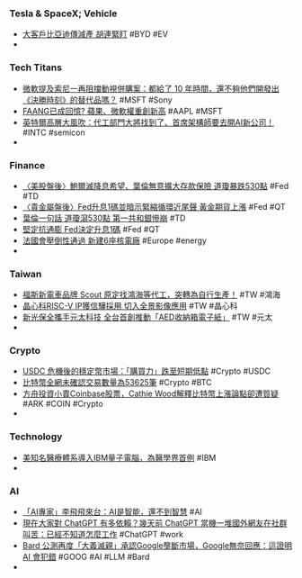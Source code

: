 ### Tesla & SpaceX; Vehicle
- [大客戶比亞迪傳減產 胡連緊盯](https://m.cnyes.com/news/id/5122802) #BYD #EV
-
### Tech Titans
- [微軟提及索尼一再阻擋動視併購案：都給了 10 年時間，還不夠他們開發出《決勝時刻》的替代品嗎？](https://www.techbang.com/posts/104852-microsoft-10-years-is-enough-time-for-sony-to-develop-a) #MSFT #Sony
- [FAANG已成回憶? 蘋果、微軟權重創新高](https://news.cnyes.com/news/id/5122284) #AAPL #MSFT
- [英特爾高層大風吹：代工部門大將找到了、首席架構師要去開AI新公司！](https://www.bnext.com.tw/article/74532/intel-personnel-chge-raja-koduri-quit) #INTC #semicon
-
### Finance
- [〈美股盤後〉鮑爾滅降息希望、葉倫無意擴大存款保險 道瓊暴跌530點](https://news.cnyes.com/news/id/5123188) #Fed #TD
- [〈貴金屬盤後〉Fed升息1碼並暗示緊縮循環近尾聲 黃金期貨上漲](https://news.cnyes.com/news/id/5123144) #Fed #QT
- [葉倫一句話 道瓊瀉530點 第一共和銀慘崩](https://ctee.com.tw/news/global/830235.html) #TD
- [堅定抗通膨 Fed決定升息1碼](https://news.cnyes.com/news/id/5122191?exp=a) #Fed #QT
- [法國會壓倒性通過 新建6座核電廠](https://ctee.com.tw/news/global/829950.html) #Europe #energy
-
### Taiwan
- [福斯新電車品牌 Scout 原定找鴻海等代工，突轉為自行生產！](https://www.inside.com.tw/article/31091-IRA-USA-Volkswagen) #TW #鴻海
- [晶心科RISC-V IP獲信驊採用 切入全景影像應用](https://m.cnyes.com/news/id/5122646) #TW #晶心科
- [新光保全攜手元太科技 全台首創推動「AED收納箱電子紙」](https://m.cnyes.com/news/id/5123049) #TW #元太
-
### Crypto
- [USDC 危機後的穩定幣市場：「購買力」跌至短期低點](https://blockcast.it/2023/03/22/what-happened-to-the-stablecoin-market-after-usdc-breaks-dollar-peg/) #Crypto #USDC
- [比特幣全網未確認交易數量為53625筆](https://news.cnyes.com/news/id/5123146) #Crypto #BTC
- [方舟投資小賣Coinbase股票，Cathie Wood解釋比特幣上漲論點卻遭質疑](https://abmedia.io/20230322-cathie-woods-ark-etf-sells-13m-in-coinbase) #ARK #COIN #Crypto
-
### Technology
- [美知名醫療體系導入IBM量子電腦，為醫學界首例](https://www.ithome.com.tw/news/156030) #IBM
-
### AI
- [「AI專家」李飛飛來台：AI是智能，還不到智慧](https://www.gvm.com.tw/article/100949) #AI
- [現在大家對 ChatGPT 有多依賴？幾天前 ChatGPT 當機一堆國外網友在社群叫苦：已經不知道怎麼工作](https://www.kocpc.com.tw/archives/485230) #ChatGPT #work
- [Bard 公測再度「大義滅親」承認Google壟斷市場，Google無奈回應：這證明 AI 會犯錯](https://www.techbang.com/posts/104851-his-own-bard-chatbot-said-that-the-company-had-a-monopoly-and) #GOOG #AI #LLM #Bard
-